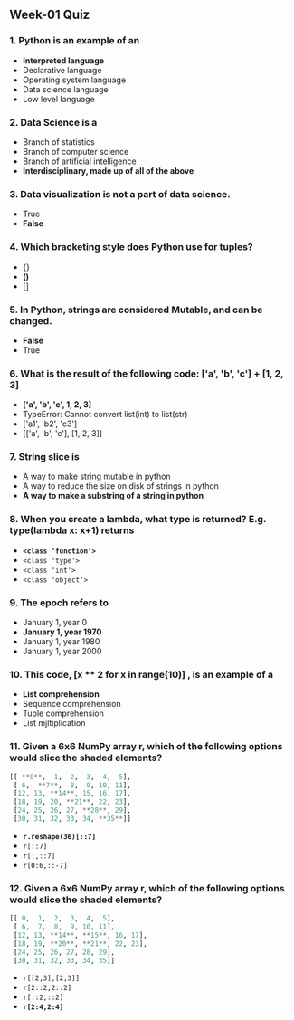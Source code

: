 ## Week-01 Quiz
### 1. Python is an example of an
+ **Interpreted language**
+ Declarative language
+ Operating system language
+ Data science language
+ Low level language

### 2. Data Science is a
+ Branch of statistics
+ Branch of computer science
+ Branch of artificial intelligence
+ **Interdisciplinary, made up of all of the above**

### 3. Data visualization is not a part of data science.
+ True
+ **False**

### 4. Which bracketing style does Python use for tuples?
+ {}
+ **()**
+ []

### 5. In Python, strings are considered Mutable, and can be changed.
+ **False**
+ True

### 6. What is the result of the following code: ['a', 'b', 'c'] + [1, 2, 3]
+ **['a', 'b', 'c', 1, 2, 3]**
+ TypeError: Cannot convert list(int) to list(str)
+ ['a1', 'b2', 'c3'] 
+ [['a', 'b', 'c'], [1, 2, 3]]

### 7. String slice is
+ A way to make string mutable in python
+ A way to reduce the size on disk of strings in python
+ **A way to make a substring of a string in python**

### 8. When you create a lambda, what type is returned? E.g. type(lambda x: x+1) returns
+ **`<class 'function'>`**
+ `<class 'type'>`
+ `<class 'int'>`
+ `<class 'object'>`

### 9. The epoch refers to
+ January 1, year 0
+ **January 1, year 1970**
+ January 1, year 1980
+ January 1, year 2000

### 10. This code, [x ** 2 for x in range(10)] , is an example of a
+ **List comprehension**
+ Sequence comprehension
+ Tuple comprehension
+ List mjltiplication

### 11. Given a 6x6 NumPy array r, which of the following options would slice the shaded elements?
```python
[[ **0**,  1,  2,  3,  4,  5],
 [ 6,  **7**,  8,  9, 10, 11],
 [12, 13, **14**, 15, 16, 17],
 [18, 19, 20, **21**, 22, 23],
 [24, 25, 26, 27, **28**, 29],
 [30, 31, 32, 33, 34, **35**]]
```
+ **`r.reshape(36)[::7]`**
+ `r[::7]`
+ `r[:,::7]`
+ `r[0:6,::-7]`

### 12. Given a 6x6 NumPy array r, which of the following options would slice the shaded elements?
```python
[[ 0,  1,  2,  3,  4,  5],
 [ 6,  7,  8,  9, 10, 11],
 [12, 13, **14**, **15**, 16, 17],
 [18, 19, **20**, **21**, 22, 23],
 [24, 25, 26, 27, 28, 29],
 [30, 31, 32, 33, 34, 35]]
```
+ `r[[2,3],[2,3]]`
+ `r[2::2,2::2]`
+ `r[::2,::2]`
+ **`r[2:4,2:4]`**